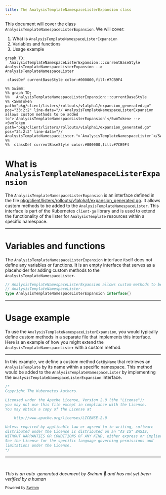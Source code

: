 ```yaml
---
title: The AnalysisTemplateNamespaceListerExpansion class
---
```

This document will cover the class <SwmToken path="pkg/client/listers/rollouts/v1alpha1/expansion_generated.go" pos="33:2:2" line-data="// AnalysisTemplateNamespaceListerExpansion allows custom methods to be added to">`AnalysisTemplateNamespaceListerExpansion`</SwmToken>. We will cover:

1. What is <SwmToken path="pkg/client/listers/rollouts/v1alpha1/expansion_generated.go" pos="33:2:2" line-data="// AnalysisTemplateNamespaceListerExpansion allows custom methods to be added to">`AnalysisTemplateNamespaceListerExpansion`</SwmToken>
2. Variables and functions
3. Usage example

```mermaid
graph TD;
  AnalysisTemplateNamespaceListerExpansion:::currentBaseStyle
AnalysisTemplateNamespaceListerExpansion --> AnalysisTemplateNamespaceLister

 classDef currentBaseStyle color:#000000,fill:#7CB9F4

%% Swimm:
%% graph TD;
%%   AnalysisTemplateNamespaceListerExpansion:::currentBaseStyle
%% <SwmToken path="pkg/client/listers/rollouts/v1alpha1/expansion_generated.go" pos="33:2:2" line-data="// AnalysisTemplateNamespaceListerExpansion allows custom methods to be added to">`AnalysisTemplateNamespaceListerExpansion`</SwmToken> --> <SwmToken path="pkg/client/listers/rollouts/v1alpha1/expansion_generated.go" pos="34:2:2" line-data="// AnalysisTemplateNamespaceLister.">`AnalysisTemplateNamespaceLister`</SwmToken>
%% 
%%  classDef currentBaseStyle color:#000000,fill:#7CB9F4
```

# What is <SwmToken path="pkg/client/listers/rollouts/v1alpha1/expansion_generated.go" pos="33:2:2" line-data="// AnalysisTemplateNamespaceListerExpansion allows custom methods to be added to">`AnalysisTemplateNamespaceListerExpansion`</SwmToken>

The <SwmToken path="pkg/client/listers/rollouts/v1alpha1/expansion_generated.go" pos="33:2:2" line-data="// AnalysisTemplateNamespaceListerExpansion allows custom methods to be added to">`AnalysisTemplateNamespaceListerExpansion`</SwmToken> is an interface defined in the file <SwmPath>[pkg/client/listers/rollouts/v1alpha1/expansion_generated.go](pkg/client/listers/rollouts/v1alpha1/expansion_generated.go)</SwmPath>. It allows custom methods to be added to the <SwmToken path="pkg/client/listers/rollouts/v1alpha1/expansion_generated.go" pos="34:2:2" line-data="// AnalysisTemplateNamespaceLister.">`AnalysisTemplateNamespaceLister`</SwmToken>. This interface is part of the Kubernetes <SwmToken path="pkg/client/listers/rollouts/v1alpha1/analysistemplate.go" pos="25:6:8" line-data="	&quot;k8s.io/client-go/tools/cache&quot;">`client-go`</SwmToken> library and is used to extend the functionality of the lister for <SwmToken path="pkg/apis/rollouts/v1alpha1/analysis_types.go" pos="39:2:2" line-data="type AnalysisTemplate struct {">`AnalysisTemplate`</SwmToken> resources within a specific namespace.

<SwmSnippet path="/pkg/client/listers/rollouts/v1alpha1/expansion_generated.go" line="33">

---

# Variables and functions

The <SwmToken path="pkg/client/listers/rollouts/v1alpha1/expansion_generated.go" pos="33:2:2" line-data="// AnalysisTemplateNamespaceListerExpansion allows custom methods to be added to">`AnalysisTemplateNamespaceListerExpansion`</SwmToken> interface itself does not define any variables or functions. It is an empty interface that serves as a placeholder for adding custom methods to the <SwmToken path="pkg/client/listers/rollouts/v1alpha1/expansion_generated.go" pos="34:2:2" line-data="// AnalysisTemplateNamespaceLister.">`AnalysisTemplateNamespaceLister`</SwmToken>.

```go
// AnalysisTemplateNamespaceListerExpansion allows custom methods to be added to
// AnalysisTemplateNamespaceLister.
type AnalysisTemplateNamespaceListerExpansion interface{}
```

---

</SwmSnippet>

# Usage example

To use the <SwmToken path="pkg/client/listers/rollouts/v1alpha1/expansion_generated.go" pos="33:2:2" line-data="// AnalysisTemplateNamespaceListerExpansion allows custom methods to be added to">`AnalysisTemplateNamespaceListerExpansion`</SwmToken>, you would typically define custom methods in a separate file that implements this interface. Here is an example of how you might extend the <SwmToken path="pkg/client/listers/rollouts/v1alpha1/expansion_generated.go" pos="34:2:2" line-data="// AnalysisTemplateNamespaceLister.">`AnalysisTemplateNamespaceLister`</SwmToken> with a custom method.

<SwmSnippet path="/pkg/client/listers/rollouts/v1alpha1/analysistemplate.go" line="1">

---

In this example, we define a custom method `GetByName` that retrieves an <SwmToken path="pkg/apis/rollouts/v1alpha1/analysis_types.go" pos="39:2:2" line-data="type AnalysisTemplate struct {">`AnalysisTemplate`</SwmToken> by its name within a specific namespace. This method would be added to the <SwmToken path="pkg/client/listers/rollouts/v1alpha1/expansion_generated.go" pos="34:2:2" line-data="// AnalysisTemplateNamespaceLister.">`AnalysisTemplateNamespaceLister`</SwmToken> by implementing the <SwmToken path="pkg/client/listers/rollouts/v1alpha1/expansion_generated.go" pos="33:2:2" line-data="// AnalysisTemplateNamespaceListerExpansion allows custom methods to be added to">`AnalysisTemplateNamespaceListerExpansion`</SwmToken> interface.

```go
/*
Copyright The Kubernetes Authors.

Licensed under the Apache License, Version 2.0 (the "License");
you may not use this file except in compliance with the License.
You may obtain a copy of the License at

    http://www.apache.org/licenses/LICENSE-2.0

Unless required by applicable law or agreed to in writing, software
distributed under the License is distributed on an "AS IS" BASIS,
WITHOUT WARRANTIES OR CONDITIONS OF ANY KIND, either express or implied.
See the License for the specific language governing permissions and
limitations under the License.
*/
```

---

</SwmSnippet>

&nbsp;

*This is an auto-generated document by Swimm 🌊 and has not yet been verified by a human*

<SwmMeta version="3.0.0" repo-id="Z2l0aHViJTNBJTNBaW50dWl0LWFyZ28tcm9sbG91dHMtZGVtbyUzQSUzQVN3aW1tLURlbW8=" repo-name="intuit-argo-rollouts-demo"><sup>Powered by [Swimm](/)</sup></SwmMeta>
